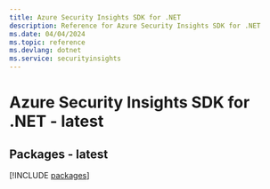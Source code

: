 ```yaml
---
title: Azure Security Insights SDK for .NET
description: Reference for Azure Security Insights SDK for .NET
ms.date: 04/04/2024
ms.topic: reference
ms.devlang: dotnet
ms.service: securityinsights
---
```

# Azure Security Insights SDK for .NET - latest
## Packages - latest
[!INCLUDE [packages](security-insights-index.md)]